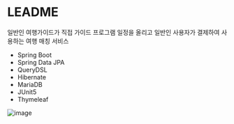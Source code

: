 # LEADME
일반인 여행가이드가 직접 가이드 프로그램 일정을 올리고 일반인 사용자가 결제하여 사용하는 여행 매칭 서비스

- Spring Boot
- Spring Data JPA
- QueryDSL
- Hibernate
- MariaDB
- JUnit5
- Thymeleaf

![image](https://user-images.githubusercontent.com/85722378/158574618-2f265df1-6a42-4482-86ca-5166c95990f7.png)
